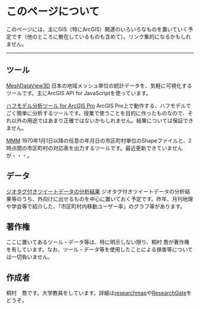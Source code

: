 # このページについて

このページには、主にGIS（特にArcGIS）関連のいろいろなものを置いていく予定です（他のところに散在しているものも含めて）。リンク集的になるかもしれません。

---
## ツール

[MeshDataView3D](https://arcg.is/0PLz9S) 日本の地域メッシュ単位の統計データを、気軽に可視化するツールです。主にArcGIS API for JavaScriptを使っています。

[ハフモデル分析ツール for ArcGIS Pro](./huffmodel_agpro/) ArcGIS Pro上で動作する、ハフモデルでごく簡単に分析するツールです。授業で使うことを目的に作ったものなので、それ以外の用途ではあまり正確ではないかもしれません。結果については保証できません。

[MMM](http://www.tkirimura.com/mmm/) 1970年1月1日以降の任意の年月日の市区町村単位のShapeファイルと、2時点間の市区町村の対応表を出力するツールです。最近更新できていませんが・・・。

## データ

[ジオタグ付きツイートデータの分析結果](./tweetanalysis/) ジオタグ付きツイートデータの分析結果等のうち、外向けに出せるものを中心に置いておく予定です。昨年、月刊地理や学会等で紹介した、「市区町村内移動ユーザー率」のグラフ等があります。

## 著作権

ここに置いてあるツール・データ等は、特に明示しない限り、桐村 喬が著作権を有しています。なお、ツール・データ等を使用したことによる損害等については一切負いません。

## 作成者

桐村　喬です。大学教員をしています。詳細は[researchmap](https://researchmap.jp/kirimura)や[ResearchGate](https://www.researchgate.net/profile/Takashi-Kirimura)をどうぞ。
